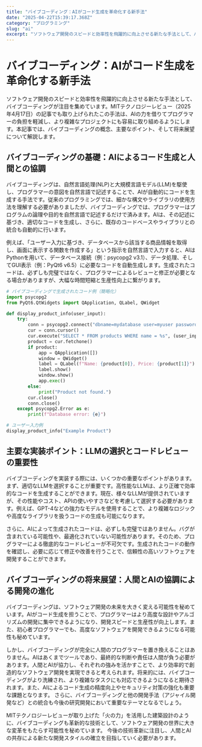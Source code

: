 ```yaml
---
title: "バイブコーディング：AIがコード生成を革命化する新手法"
date: "2025-04-22T15:39:17.368Z"
category: "プログラミング"
slug: "ai"
excerpt: "ソフトウェア開発のスピードと効率性を飛躍的に向上させる新たな手法として、バイブコーディングが注目を集めています。MITテクノロジーレビュー（2025年4月17日）の記事でも取り上げられたこの手法は、AIの力を借りてプログラマーの負担を軽減し、より複雑なプロジェクトにも容易に取り組めるようにします。本..."
---
```


# バイブコーディング：AIがコード生成を革命化する新手法

ソフトウェア開発のスピードと効率性を飛躍的に向上させる新たな手法として、バイブコーディングが注目を集めています。MITテクノロジーレビュー（2025年4月17日）の記事でも取り上げられたこの手法は、AIの力を借りてプログラマーの負担を軽減し、より複雑なプロジェクトにも容易に取り組めるようにします。本記事では、バイブコーディングの概念、主要なポイント、そして将来展望について解説します。


## バイブコーディングの基礎：AIによるコード生成と人間との協調

バイブコーディングは、自然言語処理(NLP)と大規模言語モデル(LLM)を駆使し、プログラマーの意図を自然言語で記述することで、AIが自動的にコードを生成する手法です。従来のプログラミングでは、細かな構文やライブラリの使用方法を理解する必要がありましたが、バイブコーディングでは、プログラマーはプログラムの論理や目的を自然言語で記述するだけで済みます。AIは、その記述に基づき、適切なコードを生成し、さらに、既存のコードベースやライブラリとの統合も自動的に行います。

例えば、「ユーザー入力に基づき、データベースから該当する商品情報を取得し、画面に表示する関数を作成する」という指示を自然言語で入力すると、AIはPythonを用いて、データベース接続（例：psycopg2 v3.1）、データ処理、そしてGUI表示（例：PyQt6 v6.5）に必要なコードを自動生成します。生成されたコードは、必ずしも完璧ではなく、プログラマーによるレビューと修正が必要となる場合がありますが、大幅な時間短縮と生産性向上に繋がります。


```python
# バイブコーディングで生成されたコード例（簡略化）
import psycopg2
from PyQt6.QtWidgets import QApplication, QLabel, QWidget

def display_product_info(user_input):
    try:
        conn = psycopg2.connect("dbname=mydatabase user=myuser password=mypassword")
        cur = conn.cursor()
        cur.execute("SELECT * FROM products WHERE name = %s", (user_input,))
        product = cur.fetchone()
        if product:
            app = QApplication([])
            window = QWidget()
            label = QLabel(f"Name: {product[0]}, Price: {product[1]}")
            label.show()
            window.show()
            app.exec()
        else:
            print("Product not found.")
        cur.close()
        conn.close()
    except psycopg2.Error as e:
        print(f"Database error: {e}")

# ユーザー入力例
display_product_info("Example Product")
```


## 主要な実装ポイント：LLMの選択とコードレビューの重要性

バイブコーディングを実装する際には、いくつかの重要なポイントがあります。まず、適切なLLMを選択することが重要です。高性能なLLMは、より正確で効率的なコードを生成することができます。現在、様々なLLMが提供されていますが、その性能やコスト、APIの使いやすさなどを考慮して選択する必要があります。例えば、GPT-4などの強力なモデルを使用することで、より複雑なロジックや高度なライブラリを扱うコードの生成も可能になります。

さらに、AIによって生成されたコードは、必ずしも完璧ではありません。バグが含まれている可能性や、最適化されていない可能性があります。そのため、プログラマーによる徹底的なコードレビューが不可欠です。生成されたコードの動作を確認し、必要に応じて修正や改善を行うことで、信頼性の高いソフトウェアを開発することができます。


## バイブコーディングの将来展望：人間とAIの協調による開発の進化

バイブコーディングは、ソフトウェア開発の未来を大きく変える可能性を秘めています。AIがコード生成を担うことで、プログラマーはより高度な設計やアルゴリズムの開発に集中できるようになり、開発スピードと生産性が向上します。また、初心者プログラマーでも、高度なソフトウェアを開発できるようになる可能性も秘めています。

しかし、バイブコーディングが完全に人間のプログラマーを置き換えることはありません。AIはあくまでツールであり、最終的な判断や責任は人間が負う必要があります。人間とAIが協力し、それぞれの強みを活かすことで、より効率的で創造的なソフトウェア開発を実現できると考えられます。将来的には、バイブコーディングがより洗練され、より複雑なタスクにも対応できるようになると期待されます。また、AIによるコード生成の精度向上やセキュリティ対策の強化も重要な課題となります。  さらに、バイブコーディングと他の開発手法（アジャイル開発など）との統合も今後の研究開発において重要なテーマとなるでしょう。


MITテクノロジーレビューが取り上げた「火の力」を活用した建築設計のように、バイブコーディングも革新的な技術として、ソフトウェア開発の世界に大きな変革をもたらす可能性を秘めています。  今後の技術革新に注目し、人間とAIの共存による新たな開発スタイルの確立を目指していく必要があります。
